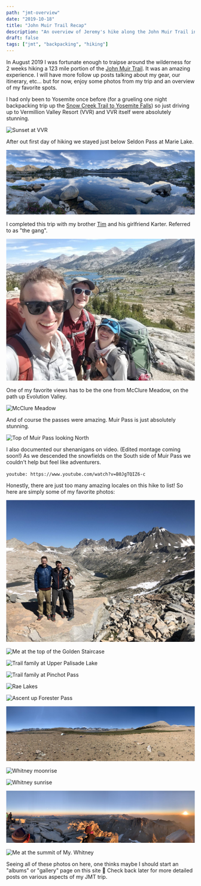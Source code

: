 ```yaml
---
path: "jmt-overview"
date: "2019-10-18"
title: "John Muir Trail Recap"
description: "An overview of Jeremy's hike along the John Muir Trail in August 2019."
draft: false
tags: ["jmt", "backpacking", "hiking"]
---
```


In August 2019 I was fortunate enough to traipse around the wilderness for 2 weeks hiking a 123 mile portion of the [John Muir Trail](https://en.wikipedia.org/wiki/John_Muir_Trail). It was an amazing experience. I will have more follow up posts talking about my gear, our itinerary, etc... but for now, enjoy some photos from my trip and an overview of my favorite spots.

I had only been to Yosemite once before (for a grueling one night backpacking trip up the [Snow Creek Trail to Yosemite Falls](https://www.alltrails.com/trail/us/california/upper-yosemite-falls-north-dome-indian-rock-snow-creek)) so just driving up to Vermillion Valley Resort (VVR) and VVR itself were absolutely stunning.

![Sunset at VVR](../images/jmt/vvr_sunset.jpg "My first sunset in the Sierra along the JMT at VVR.")

After out first day of hiking we stayed just below Seldon Pass at Marie Lake.

![Marie Lake Sunset Panorama](../images/jmt/marie_lake.jpg "My first night on the trail. Just below Seldon Pass at Marie Lake.")

I completed this trip with my brother [Tim](https://timkeeler.net) and his girlfriend Karter. Referred to as "the gang".

![The gang at Seldon Pass](../images/jmt/hiking_partners.jpg "The Gang at the top of Seldon Pass.")

One of my favorite views has to be the one from McClure Meadow, on the path up Evolution Valley.

![McClure Meadow](../images/jmt/mcclure_meadow.jpg "McClure Meadow")

And of course the passes were amazing. Muir Pass is just absolutely stunning.

![Top of Muir Pass looking North](../images/jmt/muir_pass_top.jpg "The ascent to Muir Pass")

I also documented our shenanigans on video. (Edited montage coming soon!) As we descended the snowfields on the South side of Muir Pass we couldn't help but feel like adventurers. 

`youtube: https://www.youtube.com/watch?v=B0JgTQIZ6-c`

Honestly, there are just too many amazing locales on this hike to list! So here are simply some of my favorite photos:


![The gang at the top of Mather Pass](../images/jmt/gang_top_of_mather.jpg "The Gang at the top of Mather Pass.")

![Me at the top of the Golden Staircase](../images/jmt/golden_staircase.jpg "Me after a long hike up the Golden Staircase to the Palisade Lakes.")

![Trail family at Upper Palisade Lake](../images/jmt/trail_family_palisade_lake.jpg "Our trail family chilling at Upper Palisade Lake.")

![Trail family at Pinchot Pass](../images/jmt/trail_family_top_of_pinchot.jpg "The fam at the top of Pinchot Pass the next day.")

![Rae Lakes](../images/jmt/rae_lakes.jpg "Rae Lakes")

![Ascent up Forester Pass](../images/jmt/forester_pass_ascent.jpg "Our ascent to Forester Pass")

![Panorama of Big Horn Plateau](../images/jmt/big_horn.jpg "Big Horn Plateau, surround by the Sierra.")

![Whitney moonrise](../images/jmt/whitney_moonrise.jpg "The full moon rise over the summit of Mt. Whitney!")

![Whitney sunrise](../images/jmt/whitney_sunrise.jpg "Sunrise from the top of Mt. Whitney.")

![Whitney summit](../images/jmt/whitney_summit.jpg "Whitney's shadow and the sunrise on our final day.")

![Me at the summit of My. Whitney](../images/jmt/me_at_the_summit.jpg "Me triumphantly summiting the highest point in the contiguous United States.")

Seeing all of these photos on here, one thinks maybe I should start an "albums" or "gallery" page on this site 🤔 Check back later for more detailed posts on various aspects of my JMT trip.

